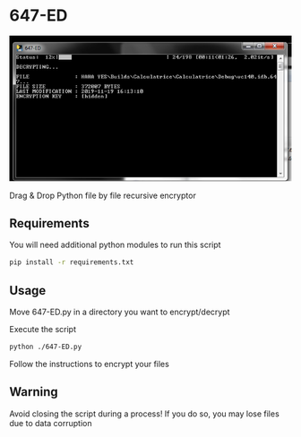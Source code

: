 # 647-ED
![Alt text](img.png?raw=true "IMG")

Drag &amp; Drop Python file by file recursive encryptor

## Requirements
You will need additional python modules to run this script
```bash
pip install -r requirements.txt
```

## Usage
Move 647-ED.py in a directory you want to encrypt/decrypt

Execute the script
```bash
python ./647-ED.py
```

Follow the instructions to encrypt your files

## Warning
Avoid closing the script during a process! If you do so, you may lose files due to data corruption
